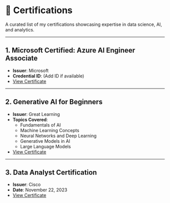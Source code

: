 # 📜 Certifications  

A curated list of my certifications showcasing expertise in data science, AI, and analytics.

---

## 1. **Microsoft Certified: Azure AI Engineer Associate**  
- **Issuer**: Microsoft  
- **Credential ID**: (Add ID if available)  
- [View Certificate](./_completion_certificate.pdf)

---

## 2. **Generative AI for Beginners**  
- **Issuer**: Great Learning  
- **Topics Covered**:  
  - Fundamentals of AI  
  - Machine Learning Concepts  
  - Neural Networks and Deep Learning  
  - Generative Models in AI  
  - Large Language Models  
- [View Certificate](./Gen+AI.pdf)

---

## 3. **Data Analyst Certification**  
- **Issuer**: Cisco  
- **Date**: November 22, 2023  
- [View Certificate](./Cisco%20Certification%20.pdf)



